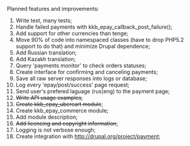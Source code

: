 Planned features and improvements:

1.  Write test, many tests;
2.  Handle failed payments with kkb_epay_callback_post_failure();
3.  Add support for other currencies than tenge;
4.  Move 90% of code into namespaced classes (have to drop PHP5.2 support to
    do that) and minimize Drupal dependence;
5.  Add Russian translation;
6.  Add Kazakh translation;
7.  Query 'payments monitor' to check orders statuses;
8.  Create interface for confirming and canceling payments;
9.  Save all raw server responses into logs or database;
10. Log every 'epay/post/success' page request;
11. Send user's prefered laguage (rus|eng) to the payment page;
12. <del>Write API usage examples</del>;
13. <del>Create kkb_epay_ubercart module</del>;
14. Create kkb_epay_commerce module;
15. Add module description;
16. <del>Add licencing and copyright information</del>;
17. Logging is not verbose enough;
18. Create integration with http://drupal.org/project/payment;

